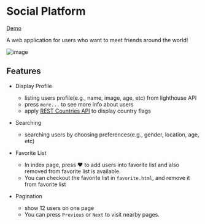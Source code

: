 # Social Platform 

[Demo](https://huangtingyu04.github.io/Social-Platform-/index.html)

A web application for users who want to meet friends around the world!

![image](https://github.com/huangtingyu04/Social-Platform-/blob/master/img/social-platform.gif)

## Features

- Display Profile
  - listing users profile(e.g., name, image, age, etc) from lighthouse API
  - press `more...` to see more info about users
  - apply [REST Countries API](https://restcountries.eu/) to display country flags

- Searching 
  - searching users by choosing preferences(e.g., gender, location, age, etc)

- Favorite List
  - In index page, press :hearts: to add users into favorite list and also removed from favorite list is available.
  - You can checkout the favorite list in `favorite.html`, and remove it from favorite list

- Pagination
  - show 12 users on one page
  - You can press `Previous` or `Next` to visit nearby pages.




